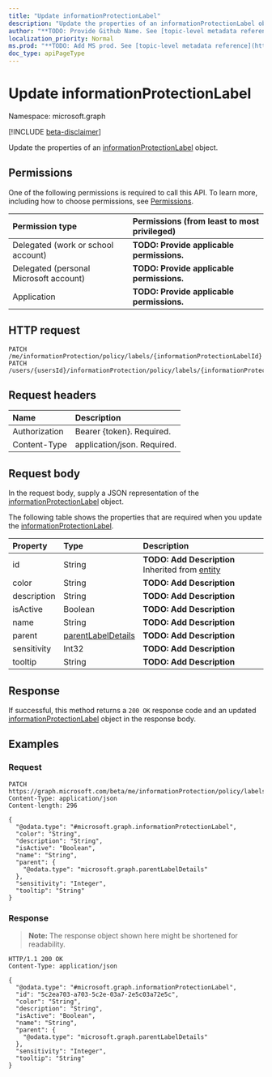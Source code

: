 ```yaml
---
title: "Update informationProtectionLabel"
description: "Update the properties of an informationProtectionLabel object."
author: "**TODO: Provide Github Name. See [topic-level metadata reference](https://msgo.azurewebsites.net/add/document/guidelines/metadata.html#topic-level-metadata)**"
localization_priority: Normal
ms.prod: "**TODO: Add MS prod. See [topic-level metadata reference](https://msgo.azurewebsites.net/add/document/guidelines/metadata.html#topic-level-metadata)**"
doc_type: apiPageType
---
```


# Update informationProtectionLabel
Namespace: microsoft.graph

[!INCLUDE [beta-disclaimer](../../includes/beta-disclaimer.md)]

Update the properties of an [informationProtectionLabel](../resources/informationprotectionlabel.md) object.

## Permissions
One of the following permissions is required to call this API. To learn more, including how to choose permissions, see [Permissions](/graph/permissions-reference).

|Permission type|Permissions (from least to most privileged)|
|:---|:---|
|Delegated (work or school account)|**TODO: Provide applicable permissions.**|
|Delegated (personal Microsoft account)|**TODO: Provide applicable permissions.**|
|Application|**TODO: Provide applicable permissions.**|

## HTTP request

<!-- {
  "blockType": "ignored"
}
-->
``` http
PATCH /me/informationProtection/policy/labels/{informationProtectionLabelId}
PATCH /users/{usersId}/informationProtection/policy/labels/{informationProtectionLabelId}
```

## Request headers
|Name|Description|
|:---|:---|
|Authorization|Bearer {token}. Required.|
|Content-Type|application/json. Required.|

## Request body
In the request body, supply a JSON representation of the [informationProtectionLabel](../resources/informationprotectionlabel.md) object.

The following table shows the properties that are required when you update the [informationProtectionLabel](../resources/informationprotectionlabel.md).

|Property|Type|Description|
|:---|:---|:---|
|id|String|**TODO: Add Description** Inherited from [entity](../resources/entity.md)|
|color|String|**TODO: Add Description**|
|description|String|**TODO: Add Description**|
|isActive|Boolean|**TODO: Add Description**|
|name|String|**TODO: Add Description**|
|parent|[parentLabelDetails](../resources/parentlabeldetails.md)|**TODO: Add Description**|
|sensitivity|Int32|**TODO: Add Description**|
|tooltip|String|**TODO: Add Description**|



## Response

If successful, this method returns a `200 OK` response code and an updated [informationProtectionLabel](../resources/informationprotectionlabel.md) object in the response body.

## Examples

### Request
<!-- {
  "blockType": "request",
  "name": "update_informationprotectionlabel"
}
-->
``` http
PATCH https://graph.microsoft.com/beta/me/informationProtection/policy/labels/{informationProtectionLabelId}
Content-Type: application/json
Content-length: 296

{
  "@odata.type": "#microsoft.graph.informationProtectionLabel",
  "color": "String",
  "description": "String",
  "isActive": "Boolean",
  "name": "String",
  "parent": {
    "@odata.type": "microsoft.graph.parentLabelDetails"
  },
  "sensitivity": "Integer",
  "tooltip": "String"
}
```


### Response
>**Note:** The response object shown here might be shortened for readability.
<!-- {
  "blockType": "response",
  "truncated": true
}
-->
``` http
HTTP/1.1 200 OK
Content-Type: application/json

{
  "@odata.type": "#microsoft.graph.informationProtectionLabel",
  "id": "5c2ea703-a703-5c2e-03a7-2e5c03a72e5c",
  "color": "String",
  "description": "String",
  "isActive": "Boolean",
  "name": "String",
  "parent": {
    "@odata.type": "microsoft.graph.parentLabelDetails"
  },
  "sensitivity": "Integer",
  "tooltip": "String"
}
```

